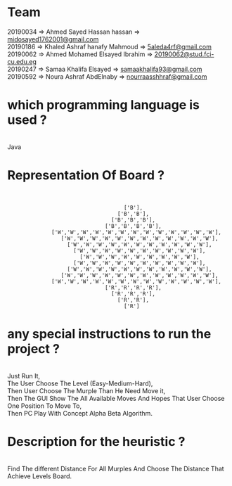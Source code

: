
<h1> Team </h1>

  20190034 => Ahmed Sayed Hassan hassan       => midosayed1762001@gmail.com <br>
  20190186 => Khaled Ashraf hanafy Mahmoud    => 5aleda4rf@gmail.com <br>
  20190062 => Ahmed Mohamed Elsayed Ibrahim   => 20190062@stud.fci-cu.edu.eg <br>
  20190247 => Samaa Khalifa Elsayed           => samaakhalifa93@gmail.com <br>
  20190592 => Noura Ashraf AbdElnaby          => nourraasshhraf@gmail.com <br>
    

<h1>which programming language is used ?</h1> <br>
Java <br>

<h1>Representation Of Board ?</h1> <br>

                                         ['B'],
                                       ['B','B'],
                                     ['B','B','B'],
                                   ['B','B','B','B'],
                  ['W','W','W','W','W','W','W','W','W','W','W','W','W'],
                     ['W','W','W','W','W','W','W','W','W','W','W','W'],
                       ['W','W','W','W','W','W','W','W','W','W','W'],
                         ['W','W','W','W','W','W','W','W','W','W'],
                           ['W','W','W','W','W','W','W','W','W'],
                         ['W','W','W','W','W','W','W','W','W','W'],
                       ['W','W','W','W','W','W','W','W','W','W','W'],
                     ['W','W','W','W','W','W','W','W','W','W','W','W'],
                  ['W','W','W','W','W','W','W','W','W','W','W','W','W'],
                                   ['R','R','R','R'],
                                     ['R','R','R'],
                                       ['R','R'],
                                         ['R']

<h1>any special instructions to run the project ?</h1> <br>
Just Run It,<br>
The User Choose The Level (Easy-Medium-Hard),<br>
Then User Choose The Murple Than He Need Move it,<br>
Then The GUI Show The All Available Moves And Hopes That User Choose One Position To Move To,<br>
Then PC Play With Concept Alpha Beta Algorithm.<br>

<h1>Description for the heuristic ?</h1><br>
Find The different Distance For All Murples And Choose The Distance That Achieve Levels Board.<br>
